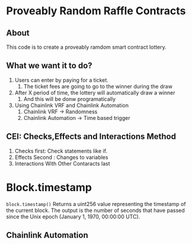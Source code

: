 # Proveably Random Raffle Contracts

## About

This code is to create a proveably ramdom smart contract lottery.

## What we want it to do?

1. Users can enter by paying for a ticket.
    1. The ticket fees are going to go to the winner during the draw
2. After X period of time, the lottery will automatically draw a winner
    1. And this will be donw programatically
3. Using Chainlink VRF and Chainlink Automation
    1. Chainlink VRF -> Randomness
    2. Chainlink Automation -> Time based trigger

## CEI: Checks,Effects and Interactions Method
1. Checks first: Check statements like if. 
2. Effects Second : Changes to variables
3. Interactions With Other Contaracts last

# Block.timestamp
```block.timestamp()```
Returns a uint256 value representing the timestamp of the current block. The output is the number of seconds that have passed since the Unix epoch (January 1, 1970, 00:00:00 UTC).

## Chainlink Automation
